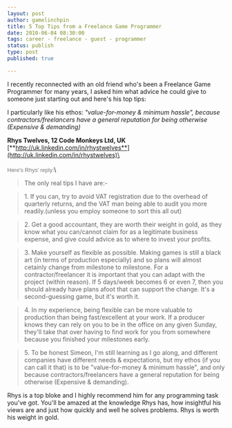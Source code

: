 ```yaml
---
layout: post
author: gamelinchpin
title: 5 Top Tips from a Freelance Game Programmer
date: 2010-06-04 08:30:00
tags: career - freelance - guest - programmer
status: publish
type: post
published: true

---
```

I recently reconnected with an old friend who's been a Freelance Game
Programmer for many years, I asked him what advice he could give to
someone just starting out and here's his top
tips:

I particularly like his ethos: *"value-for-money & minimum hassle", because contractors/freelancers have a general reputation for being otherwise (Expensive & demanding)*

**Rhys Twelves, 12 Code Monkeys Ltd, UK**\
[**http://uk.linkedin.com/in/rhystwelves**](http://uk.linkedin.com/in/rhystwelves)\
<span class="Apple-style-span"
style="color: #777777; font-family: arial, sans-serif; font-size: small;"><span
class="Apple-style-span"
style="-webkit-border-horizontal-spacing: 2px; -webkit-border-vertical-spacing: 2px; border-collapse: collapse; font-size: 13px;">\
</span></span>\
<span class="Apple-style-span"
style="color: #777777; font-family: arial, sans-serif; font-size: small;"><span
class="Apple-style-span"
style="-webkit-border-horizontal-spacing: 2px; -webkit-border-vertical-spacing: 2px; border-collapse: collapse; font-size: 13px;">Here's
Rhys' reply:</span></span>\

> The only real tips I have are:-

> 1\. If you can, try to avoid VAT registration due to the overhead of
> quarterly returns, and the VAT man being able to audit you more
> readily.(unless you employ someone to sort this all out)

> 2\. Get a good accountant, they are worth their weight in gold, as they
> know what you can/cannot claim for as a legitimate business expense, and
> give could advice as to where to invest your profits.

> 3\. Make yourself as flexible as possible. Making games is still a black
> art (in terms of production especially) and so plans will almost
> cetainly change from milestone to milestone. For a contractor/freelancer
> it is important that you can adapt with the project (within reason). If
> 5 days/week becomes 6 or even 7, then you should already have plans
> afoot that can support the change. It's a second-guessing game, but it's
> worth it.

> 4\. In my experience, being flexible can be more valuable to production
> than being fast/excellent at your work. If a producer knows they can
> rely on you to be in the office on any given Sunday, they'll take that
> over having to find work for you from somewhere because you finished
> your milestones early.

> 5\. To be honest Simeon, I'm still learning as I go along, and different
> companies have different needs & expectations, but my ethos (if you can
> call it that) is to be "value-for-money & minimum hassle", and only
> because contractors/freelancers have a general reputation for being
> otherwise (Expensive & demanding).

Rhys is a top bloke and I highly recommend him for any programming task
you've got. You'll be amazed at the knowledge Rhys has, how insightful
his views are and just how quickly and well he solves problems. Rhys is
worth his weight in gold.
